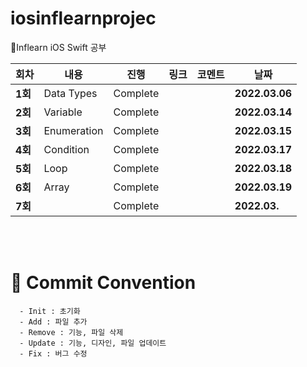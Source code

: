 # iosinflearnprojec
🌱Inflearn iOS Swift 공부

| 회차    | 내용                                           | 진행 | 링크                                                         | 코멘트                                                  | 날짜           |
| ------- | ---------------------------------------------- | ---- | ------------------------------------------------------------ | ------------------------------------------------------- | -------------- |
| **1회** | Data Types | Complete |  |  | **2022.03.06** |
| **2회** | Variable | Complete |  |  | **2022.03.14** |
| **3회** | Enumeration | Complete |  |  | **2022.03.15** |
| **4회** | Condition | Complete |  |  | **2022.03.17** |
| **5회** | Loop | Complete |  |  | **2022.03.18** |
| **6회** | Array | Complete |  |  | **2022.03.19** |
| **7회** |  | Complete |  |  | **2022.03.** |


</br>

</br>



# :memo: Commit Convention

```
  - Init : 초기화
  - Add : 파일 추가
  - Remove : 기능, 파일 삭제
  - Update : 기능, 디자인, 파일 업데이트
  - Fix : 버그 수정
```

<br></br>
